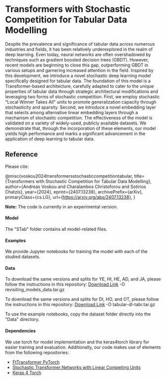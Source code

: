 # Transformers with Stochastic Competition for Tabular Data Modelling


Despite the prevalence and significance of tabular data across numerous industries and fields, it has been relatively underexplored in the realm of deep learning. Even today, neural networks are often overshadowed by techniques such as gradient boosted decision trees (GBDT). However, recent models are beginning to close this gap, outperforming GBDT in various setups and garnering increased attention in the field. Inspired by this development, we introduce a novel stochastic deep learning model specifically designed for tabular data. The foundation of this model is a Transformer-based architecture, carefully adapted to cater to the unique properties of tabular data through strategic architectural modifications and leveraging two forms of stochastic competition. First, we employ stochastic "Local Winner Takes All" units to promote generalization capacity through stochasticity and sparsity. Second, we introduce a novel embedding layer that selects among alternative linear embedding layers through a mechanism of stochastic competition. The effectiveness of the model is validated on a variety of widely-used, publicly available datasets. We demonstrate that, through the incorporation of these elements, our model yields high performance and marks a significant advancement in the application of deep learning to tabular data.


## Reference
Please cite:

@misc{voskou2024transformersstochasticcompetitiontabular,
      title={Transformers with Stochastic Competition for Tabular Data Modelling}, 
      author={Andreas Voskou and Charalambos Christoforou and Sotirios Chatzis},
      year={2024},
      eprint={2407.13238},
      archivePrefix={arXiv},
      primaryClass={cs.LG},
      url={https://arxiv.org/abs/2407.13238}, 
}


**Note:** The code is currently in an experimental version. 

#### Model
The "STab" folder contains all model-related files.

#### Examples
We provide Jupyter notebooks for training the model with each of the studied datasets.

#### Data
To download the same versions and splits for YE, HI, HE, AD, and JA, please follow the instructions in this repository:
[Download Link](https://www.dropbox.com/s/o53umyg6mn3zhxy/data.tar.gz?dl=1) -O revisiting_models_data.tar.gz

To download the same versions and splits for DI, HO, and OT, please follow the instructions in this repository:
[Download Link](https://huggingface.co/datasets/puhsu/tabular-benchmarks/resolve/main/data.tar) -O tabular-dl-tabr.tar.gz

To use the example notebooks, copy the dataset folder directly into the "Data" directory. 

#### Dependencies
We use torch for model implementation and the keras4torch library for easier training and evaluation. Additionally, our code makes use of elements from the following repositories:
- [FtTransformer PyTorch](https://github.com/lucidrains/tab-transformer-pytorch)
- [Stochastic Transformer Networks with Linear Competing Units](https://github.com/avoskou/Stochastic-Transformer-Networks-with-Linear-Competing-Units-Application-to-end-to-end-SL-Translation)
- [Keras 4 Torch](https://github.com/blueloveTH/keras4torch)

